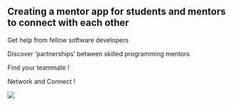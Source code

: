## Creating a mentor app for students and mentors to connect with each other

Get help from fellow software developers

Discover ‘partnerships’ between skilled programming mentors

Find your teammate !

Network and Connect !

<img src="https://challengepost-s3-challengepost.netdna-ssl.com/photos/production/software_photos/001/806/781/datas/gallery.jpg">
